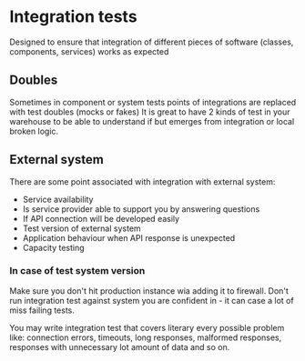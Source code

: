 # Integration tests

Designed to ensure that integration of different pieces of software (classes, components, services) works as expected

## Doubles

Sometimes in component or system tests points of integrations are replaced with test doubles (mocks or fakes)
It is great to have 2 kinds of test in your warehouse to be able to understand if but emerges from integration or 
local broken logic.  

## External system
There are some point associated with integration with external system:

* Service availability
* Is service provider able to support you by answering questions
* If API connection will be developed easily
* Test version of external system
* Application behaviour when API response is unexpected
* Capacity testing

### In case of test system version
Make sure you don't hit production instance wia adding it to firewall.
Don't run integration test against system you are confident in - it can case a lot of miss failing tests.

You may write integration test that covers literary every possible problem like:
connection errors, timeouts, long responses, malformed responses, 
responses with unnecessary lot amount of data  and so on. 
